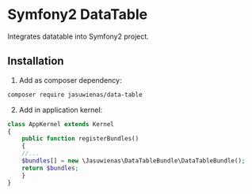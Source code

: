 # Symfony2 DataTable
Integrates datatable into Symfony2 project.

## Installation

1. Add as composer dependency:

  ```bash
  composer require jasuwienas/data-table
  ```
2. Add in application kernel:

  ```php
  class AppKernel extends Kernel
  {
      public function registerBundles()
      {
      //...
      $bundles[] = new \Jasuwienas\DataTableBundle\DataTableBundle();
      return $bundles;
      }
  }
  ```
